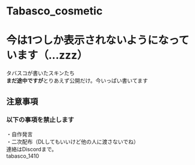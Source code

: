 # Tabasco_cosmetic
# 今は1つしか表示されないようになっています（...zzz）
タバスコが書いたスキンたち</br>
**まだ途中ですが**とりあえず公開だけ。今いっぱい書いてます</br>
## 注意事項
### 以下の事項を禁止します
・自作発言</br>
・二次配布（DLしてもいいけど他の人に渡さないでね）
</br>連絡はDiscordまで。</br>tabasco_1410
